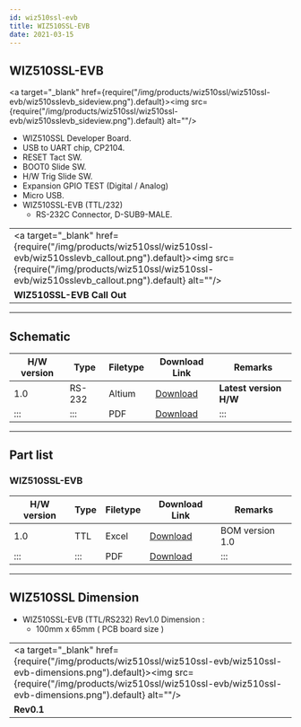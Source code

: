 ```yaml
---
id: wiz510ssl-evb
title: WIZ510SSL-EVB
date: 2021-03-15
---
```


## WIZ510SSL-EVB

<a target="_blank" href={require("/img/products/wiz510ssl/wiz510ssl-evb/wiz510sslevb_sideview.png").default}><img src={require("/img/products/wiz510ssl/wiz510ssl-evb/wiz510sslevb_sideview.png").default} alt=""/></a>

  - WIZ510SSL Developer Board.
  - USB to UART chip, CP2104.
  - RESET Tact SW.
  - BOOT0 Slide SW.
  - H/W Trig Slide SW.
  - Expansion GPIO TEST (Digital / Analog)
  - Micro USB.
  - WIZ510SSL-EVB (TTL/232)
      - RS-232C Connector, D-SUB9-MALE.



|                                                                           |
| ------------------------------------------------------------------------- |
| <a target="_blank" href={require("/img/products/wiz510ssl/wiz510ssl-evb/wiz510sslevb_callout.png").default}><img src={require("/img/products/wiz510ssl/wiz510ssl-evb/wiz510sslevb_callout.png").default} alt=""/></a> |
| **WIZ510SSL-EVB Call Out**                                   |

-----

## Schematic

<table>
<thead>
<tr class="header">
<th>H/W version</th>
<th>Type</th>
<th>Filetype</th>
<th>Download Link</th>
<th>Remarks</th>
</tr>
</thead>
<tbody>
<tr class="odd">
<td>1.0</td>
<td>RS-232</td>
<td>Altium</td>
<td><img src="" /> <a href="">Download</a></td>
<td><strong>Latest version H/W</strong></td>
</tr>
<tr class="even">
<td>:::</td>
<td>:::</td>
<td>PDF</td>
<td><img src="" /> <a href="/img/products/WIZ510SSL/static/WIZ550SSL-EVB_V001.PDF"target="_blank">Download</a></td>
<td>:::</td>
</tr>
</tbody>
</table>

-----

## Part list

### WIZ510SSL-EVB

<table>
<thead>
<tr class="header">
<th>H/W version</th>
<th>Type</th>
<th>Filetype</th>
<th>Download Link</th>
<th>Remarks</th>
</tr>
</thead>
<tbody>
<tr class="odd">
<td>1.0</td>
<td>TTL</td>
<td>Excel</td>
<td><a href="/img/products/WIZ510SSL/static/WIZ550SSL-EVB_V100.xlsx"target="_blank">Download</a></td>
<td>BOM version 1.0</td>
</tr>
<tr class="even">
<td>:::</td>
<td>:::</td>
<td>PDF</td>
<td><a href="/img/products/WIZ510SSL/static/WIZ510SSL_EVB_V100_partlist.pdf"target="_blank">Download</a></td>
<td>:::</td>
</tr>
</tbody>
</table>

-----

## WIZ510SSL Dimension

  - WIZ510SSL-EVB (TTL/RS232) Rev1.0 Dimension : 
      - 100mm x 65mm ( PCB board size )

|                                                          |
| -------------------------------------------------------- |
| <a target="_blank" href={require("/img/products/wiz510ssl/wiz510ssl-evb/wiz510ssl-evb-dimensions.png").default}><img src={require("/img/products/wiz510ssl/wiz510ssl-evb/wiz510ssl-evb-dimensions.png").default} alt=""/></a> |
| **Rev0.1**                                               |


